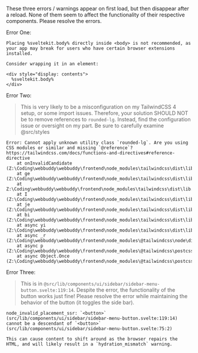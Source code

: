 These three errors / warnings appear on first load, but then disappear after a reload. None of them seem to affect the functionality of their respective components. Please resolve the errors.


Error One:
```
Placing %sveltekit.body% directly inside <body> is not recommended, as your app may break for users who have certain browser extensions installed.

Consider wrapping it in an element:

<div style="display: contents">
  %sveltekit.body%
</div>
```

Error Two:

> This is very likely to be a misconfiguration on my TailwindCSS 4 setup, or some import issues. Therefore, your solution SHOULD NOT be to remove references to `rounded-lg`. Instead, find the configuration issue or oversight on my part. Be sure to carefully examine @src/styles

```
Error: Cannot apply unknown utility class `rounded-lg`. Are you using CSS modules or similar and missing `@reference`? https://tailwindcss.com/docs/functions-and-directives#reference-directive
    at onInvalidCandidate (Z:\Coding\webbuddy\webbuddy\frontend\node_modules\tailwindcss\dist\lib.js:18:1312)
    at ge (Z:\Coding\webbuddy\webbuddy\frontend\node_modules\tailwindcss\dist\lib.js:13:29803)
    at Z:\Coding\webbuddy\webbuddy\frontend\node_modules\tailwindcss\dist\lib.js:18:373
    at I (Z:\Coding\webbuddy\webbuddy\frontend\node_modules\tailwindcss\dist\lib.js:3:1656)
    at je (Z:\Coding\webbuddy\webbuddy\frontend\node_modules\tailwindcss\dist\lib.js:18:172)
    at bi (Z:\Coding\webbuddy\webbuddy\frontend\node_modules\tailwindcss\dist\lib.js:35:780)
    at async yi (Z:\Coding\webbuddy\webbuddy\frontend\node_modules\tailwindcss\dist\lib.js:35:1123)
    at async _r (Z:\Coding\webbuddy\webbuddy\frontend\node_modules\@tailwindcss\node\dist\index.js:10:3384)
    at async p (Z:\Coding\webbuddy\webbuddy\frontend\node_modules\@tailwindcss\postcss\dist\index.js:10:4019)
    at async Object.Once (Z:\Coding\webbuddy\webbuddy\frontend\node_modules\@tailwindcss\postcss\dist\index.js:10:4290)
```




Error Three:

> This is in `@src/lib/components/ui/sidebar/sidebar-menu-button.svelte:119:14`. Despite the error, the functionality of the button works just fine! Please resolve the error while maintaining the behavior of the button (it toggles the side bar).

```
node_invalid_placement_ssr: `<button>` (src/lib/components/ui/sidebar/sidebar-menu-button.svelte:119:14) cannot be a descendant of `<button>` (src/lib/components/ui/sidebar/sidebar-menu-button.svelte:75:2)

This can cause content to shift around as the browser repairs the HTML, and will likely result in a `hydration_mismatch` warning.
```
